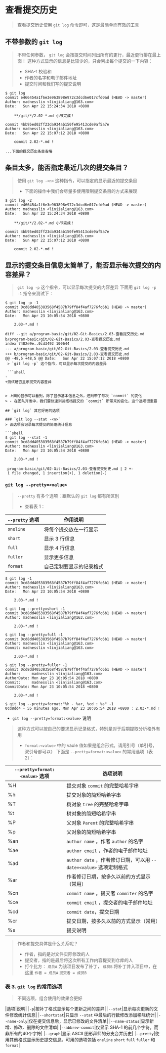 # 查看提交历史
> 查看提交历史使用 `git log` 命令即可，这是最简单而有效的工具

## 不带参数的 `git log`
> 不带任何参数， `git log` 会按提交时间列出所有的更行，最近更行排在最上面！
> 这种方式显示的信息是比较少的，只会列出每个提交的一下内容：
> - SHA-1 校验和
> - 作者的名字和电子邮件地址
> - 提交时间和我们写的提交说明

```shell
$ git log
commit e466454a1f6e3e963898e972c3dcd6e017cfd0ad (HEAD -> master)
Author: madnesslin <linjialiang@163.com>
Date:   Sun Apr 22 15:24:34 2018 +0800

    **/git/*/2.02-*.md 小节完成！

commit 4bb95ed02ff23da934ab150fe95413cde9af5a7e
Author: madnesslin <linjialiang@163.com>
Date:   Sun Apr 22 15:07:12 2018 +0800

    commit 2.02-*.md !

...下面的提交历史条目省略
```

## 条目太多，能否指定最近几次的提交条目？
> 使用 `git log -<n>` 这种指令，可以指定的显示最近的提交条目
> - 下面的操作中我们会尽量多使用限制提交条目的方式来展现

```shell
$ git log -2
commit e466454a1f6e3e963898e972c3dcd6e017cfd0ad (HEAD -> master)
Author: madnesslin <linjialiang@163.com>
Date:   Sun Apr 22 15:24:34 2018 +0800

    **/git/*/2.02-*.md 小节完成！

commit 4bb95ed02ff23da934ab150fe95413cde9af5a7e
Author: madnesslin <linjialiang@163.com>
Date:   Sun Apr 22 15:07:12 2018 +0800

    commit 2.02-*.md !
```

## 显示的提交条目信息太简单了，能否显示每次提交的内容差异？
> `git log -p` 这个指令，可以显示每次提交的内容差异
> 下面用 `git log -p -1` 指令来测试下：

```shell
$ git log -p -1
commit 0cd8dd405383568f4587b79ff84f4af7276fc6b1 (HEAD -> master)
Author: madnesslin <linjialiang@163.com>
Date:   Mon Apr 23 10:05:54 2018 +0800

    2.03-*.md !

diff --git a/program-basic/git/02-Git-Basics/2.03-查看提交历史.md b/program-basic/git/02-Git-Basics/2.03-查看提交历史.md
index 7482e9e..0cd3492 100644
--- a/program-basic/git/02-Git-Basics/2.03-查看提交历史.md
+++ b/program-basic/git/02-Git-Basics/2.03-查看提交历史.md
@@ -48,5 +48,5 @@ Date:   Sun Apr 22 15:07:12 2018 +0800
 > `git log -p` 这个指令，可以显示每次提交的内容差异

 ```shell
-
+测试是否显示提交内容差异
 ```
```

> 上面的显示可以看到，除了显示基本信息之外，还附带了每次 `commit` 的变化
> - 在团队开发中，我们要快速浏览搭档提交的 `commit` 所带来的变化，这个选项很重要

## `git log` 其它好用的选项

### `git log --stat -<n>`
> 该选项会记录每次提交的简略统计信息

```shell
$ git log --stat -1
commit 0cd8dd405383568f4587b79ff84f4af7276fc6b1 (HEAD -> master)
Author: madnesslin <linjialiang@163.com>
Date:   Mon Apr 23 10:05:54 2018 +0800

    2.03-*.md !

 program-basic/git/02-Git-Basics/2.03-查看提交历史.md | 2 +-
 1 file changed, 1 insertion(+), 1 deletion(-)
```

### `git log --pretty=<value>`
> `--pretty` 有多个选项：跟默认的 `git log` 都有所区别
> - 查看表 1：

|`--pretty` 选项|作用说明|
|---|---|
|`oneline`|将每个提交放在一行显示|
|`short`|显示 3 行信息|
|`full`|显示 4 行信息|
|`fuller`|显示更多信息|
|`format`|自己定制要显示的记录格式|

```shell
$ git log -1
commit 0cd8dd405383568f4587b79ff84f4af7276fc6b1 (HEAD -> master)
Author: madnesslin <linjialiang@163.com>
Date:   Mon Apr 23 10:05:54 2018 +0800

    2.03-*.md !
```

```shell
$ git log --pretty=short -1
commit 0cd8dd405383568f4587b79ff84f4af7276fc6b1 (HEAD -> master)
Author: madnesslin <linjialiang@163.com>

    2.03-*.md !
```

```shell
$ git log --pretty=full -1
commit 0cd8dd405383568f4587b79ff84f4af7276fc6b1 (HEAD -> master)
Author: madnesslin <linjialiang@163.com>
Commit: madnesslin <linjialiang@163.com>

    2.03-*.md !
```

```shell
$ git log --pretty=fuller -1
commit 0cd8dd405383568f4587b79ff84f4af7276fc6b1 (HEAD -> master)
Author:     madnesslin <linjialiang@163.com>
AuthorDate: Mon Apr 23 10:05:54 2018 +0800
Commit:     madnesslin <linjialiang@163.com>
CommitDate: Mon Apr 23 10:05:54 2018 +0800

    2.03-*.md !
```

```shell
$ git log --pretty=format:"%h - %ar, %cd : %s" -1
0cd8dd4 - 55 minutes ago, Mon Apr 23 10:05:54 2018 +0800 : 2.03-*.md !
```

- `git log --pretty=format:<value>` 说明
> 这种方式可以按自己的要求显示记录格式，特别是对于后期提取分析格外有用
> - `format:<value>` 中的 vaule 值如果是组合形式，请用引号（单引号，双引号都可以）
> 下面是 `--pretty=format:<value>` 的常用选项（表 2）：

|`--pretty=format:<value>` 选项|选项说明|
|---|---|
|%H|提交对象 `commit` 的完整哈希字串|
|%h|提交对象的简短哈希字串|
|%T|树对象 `tree` 的完整哈希字串|
|%t|树对象的简短哈希字串|
|%P|父对象 `Parent` 的完整哈希字串|
|%p|父对象的简短哈希字串|
|%an|`author name` ，作者 `author` 的名字|
|%ae|`author email` ，作者的电子邮件地址|
|%ad|`author date` ，作者修订日期，可以用 `--date=<value>` 选项定制格式|
|%ar|作者修订日期，按多久以前的方式显示（常用）|
|%cn|`commit name` ，提交者 `commiter` 的名字|
|%ce|`commit email` ，提交者的电子邮件地址|
|%cd|`commit date`，提交日期|
|%cr|提交日期，按多久以前的方式显示（常用）|
|%s|提交说明|

> 作者和提交具体是什么关系呢？
> - 作者，指的是对文件实际修改的人
> - 提交者，指的是最后将这次所有工作内容提交到仓库的人
> - 打个比方： `成员A` 为该项目发布了补丁， `成员B` 将补丁并入项目中，在这里 `作者 = 成员A` `提交者 = 成员B`


### 表 3. `git log` 的常用选项
> 不同选项，组合使用的效果会更好

|选项|说明|
|`-p`|按补丁格式显示每个更新之间的差异|
|`--stat`|显示每次更新的文件修改统计信息|
|`--shortstat`|只显示 `--stat` 中最后的行数修改添加移除统计|
|`--name-only`|仅在提交信息后，显示已修改的文件清单|
|`--name-status`|显示新增、修改、删除的文件清单|
|`--abbrev-commit`|仅显示 SHA-1 的前几个字符，而非所有的40个字符|
|`--graph`|显示 ASCII 图形拜师的分支合并历史|
|`--pretty`|使用其他格式显示历史提交信息。可用的选项包括 `oneline` `short` `full` `fuller` 和 `format`|
